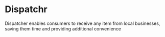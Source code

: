 # Dispatchr
Dispatcher enables consumers to receive any item from local businesses, saving them time and providing additional convenience 
